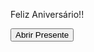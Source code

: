 <body background="pngtree-balloon-frame-with-beautiful-sparkle-png-image_6217808.png">
    <img class="imagem"
        src="christmas-gift-design-on-a-transparent-background-round-gift-box-design-with-pink-color-wrap-paper-and-golden-color-ribbon-gift-image-for-birthdays-anniversaries-weddings-or-christmas-events-free-png.webp"
        alt="">
    <footer>
        <p>Feliz Aniversário!!</p>
        <input type="button" class="buton" onclick="TrocarImg()" value="Abrir Presente">
    </footer>
    <script src="script.js"></script>
</body>

